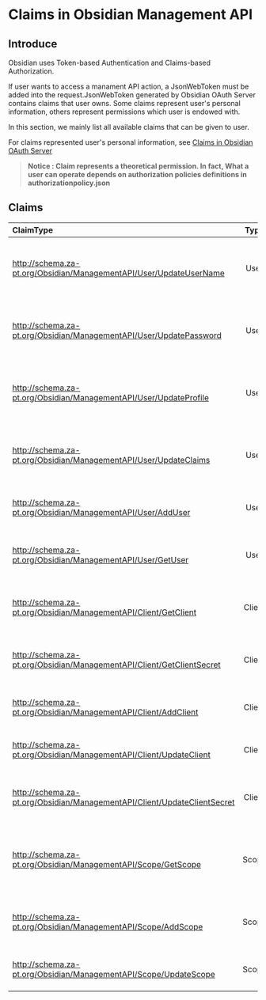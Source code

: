 # Claims in Obsidian Management API
## Introduce
Obsidian uses Token-based Authentication and Claims-based Authorization.

If user wants to access a manament API action, a JsonWebToken must be added into the request.JsonWebToken generated by Obsidian OAuth Server contains claims that user owns. Some claims represent user's personal information, others represent permissions which user is endowed with. 

In this section, we mainly list all available claims that can be given to user.

For claims represented user's personal information, see [Claims in Obsidian OAuth Server](http://github.com)

>**Notice : Claim represents a theoretical permission. In fact, What a user can operate depends on authorization policies definitions in authorizationpolicy.json**

## Claims
|ClaimType|Type|Enables|
|:-|:-:|:-|
|http://schema.za-pt.org/Obsidian/ManagementAPI/User/UpdateUserName |User|Represents user can modify other user's user name
|http://schema.za-pt.org/Obsidian/ManagementAPI/User/UpdatePassword |User|Represents user can modify other user's password
|http://schema.za-pt.org/Obsidian/ManagementAPI/User/UpdateProfile |User|Represents user can modify other user's profile
|http://schema.za-pt.org/Obsidian/ManagementAPI/User/UpdateClaims |User|Represents user can modify other user's claims
|http://schema.za-pt.org/Obsidian/ManagementAPI/User/AddUser |User|Represents user can add a new user
|http://schema.za-pt.org/Obsidian/ManagementAPI/User/GetUser |User|Represents user can query any user's information
|http://schema.za-pt.org/Obsidian/ManagementAPI/Client/GetClient |Client|Represents user can query information of a client
|http://schema.za-pt.org/Obsidian/ManagementAPI/Client/GetClientSecret |Client|Represents user can query secret of a client
|http://schema.za-pt.org/Obsidian/ManagementAPI/Client/AddClient|Client |Represents user can add a new client
|http://schema.za-pt.org/Obsidian/ManagementAPI/Client/UpdateClient |Client|Represents user can modify a client
|http://schema.za-pt.org/Obsidian/ManagementAPI/Client/UpdateClientSecret |Client|Represents user can modify secret of a client
|http://schema.za-pt.org/Obsidian/ManagementAPI/Scope/GetScope |Scope|Represents user can query information of a permission scope
|http://schema.za-pt.org/Obsidian/ManagementAPI/Scope/AddScope |Scope|Represents user can add a new permission scope
|http://schema.za-pt.org/Obsidian/ManagementAPI/Scope/UpdateScope |Scope|Represents user can modify a scope
